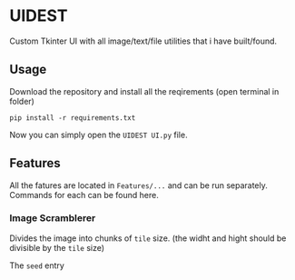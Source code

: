 # UIDEST
 Custom Tkinter UI with all image/text/file utilities that i have built/found.

## Usage

Download the repository and install all the reqirements (open terminal in folder)
```
pip install -r requirements.txt
```
Now you can simply open the `UIDEST UI.py` file.

## Features

All the fatures are located in `Features/...` and can be run separately. Commands for each can be found here.

### Image Scramblerer

Divides the image into chunks of `tile` size. (the widht and hight should be divisible by the `tile` size)

The `seed` entry 



